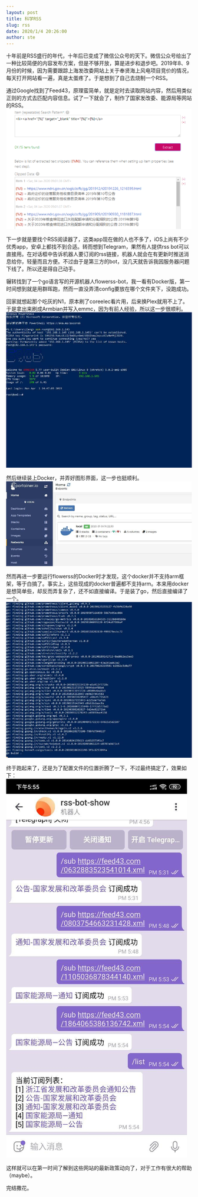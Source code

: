 ```yaml
---
layout: post
title: 科学RSS
slug: rss
date: 2020/1/4 20:26:00
author: ste
---
```


十年前是RSS盛行的年代，十年后已变成了微信公众号的天下。微信公众号给出了一种比较简便的内容发布方案，但是不够开放，算是进步和退步吧。2019年8、9月份的时候，因为需要跟踪上海发改委网站上关于奉贤海上风电项目竞价的情况，每天打开网站看一遍，真是太蛋疼了。于是想到了自己去烧制一个RSS。

通过Google找到了Feed43，原理蛮简单，就是定时去读取网站内容，然后用类似正则的方式去匹配内容信息。试了一下就会了，制作了国家发改委、能源局等网站的RSS。
![Feed43](./images/feed43.png)

下一步就是要找个RSS阅读器了，这类app现在做的人也不多了，iOS上尚有不少优秀app，安卓上都找不到合适。转而想到Telegram，果然有人提供rss bot可以直接用。在对话框中告诉机器人要订阅的rss链接，机器人就会在有更新时推送消息给你，轻量而且方便。不过由于是第三方的bot，没几天就告诉我因服务器问题下线了。所以还是得自己动手。

辗转找到了一个go语言写的开源机器人flowerss-bot，我一看有Docker版，第一时间想到就是用群晖跑，然而一直没弄清config要放在哪个文件夹下，没跑成功。

回家就想起那个吃灰的N1，原本刷了coreelec看片用，后来换Plex就用不上了。于是拿出来刷成Armbian并写入emmc，因为有前人经验，所以这一步很顺利。
![armbian](./images/armbian.jpg)

然后继续装上Docker，并弄好图形界面，这一步也挺顺利。
![Portainer](./images/portainer.jpg)

然而再进一步要运行flowerss的Docker时才发现，这个docker并不支持arm框架，等于白搞了。事实上，这些现成的docker普遍都不支持arm。本来用docker是想简单些，却反而弄复杂了，还不如直接编译。于是装了go，然后直接编译了一个。
![flowerss](./images/flowerss.jpg)

终于跑起来了，还是为了配置文件的位置折腾了一下，不过最终搞定了，效果如下：
![Telegram](./images/telegram.jpg)

这样就可以在第一时间了解到这些网站的最新政策动向了，对于工作有很大的帮助（maybe）。

完结撒花。